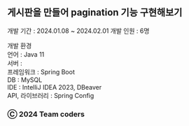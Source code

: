 ## 게시판을 만들어 pagination 기능 구현해보기

개발 기간 : 2024.01.08 ~ 2024.02.01
개발 인원 : 6명

개발 환경 <br>
언어 : Java 11 <br>
서버 : <br>
프레임워크 : Spring Boot <br>
DB : MySQL <br>
IDE : IntelliJ IDEA 2023, DBeaver <br>
API, 라이브러리 : Spring Config <br>




### Ⓒ 2024 Team coders
